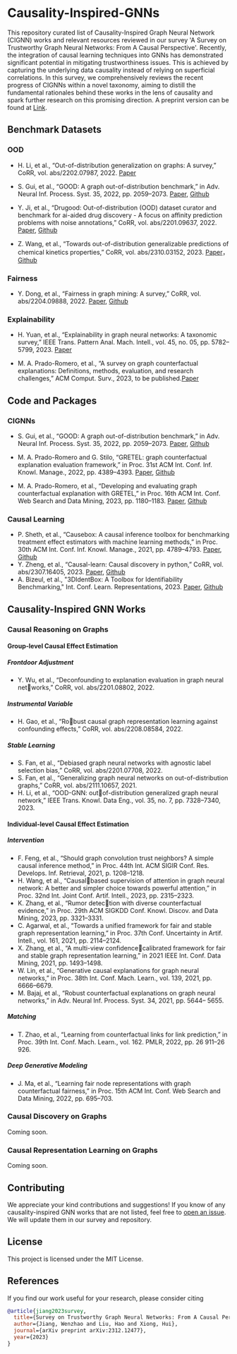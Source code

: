 # Causality-Inspired-GNNs

This repository curated list of Causality-Inspired Graph Neural Network (CIGNN) works and relevant resources reviewed in our survey 'A Survey on Trustworthy Graph Neural Networks: From A Causal Perspective'. Recently, the integration of causal learning techniques into GNNs has demonstrated significant potential in mitigating trustworthiness issues. This is achieved by capturing the underlying data causality instead of relying on superficial correlations. In this survey, we comprehensively reviews the recent progress of CIGNNs within a novel taxonomy, aiming to distill the fundamental rationales behind these works in the lens of causality and spark further research on this promising direction. A preprint version can be found at [Link](http://arxiv.org/abs/2312.12477).

## Benchmark Datasets

### OOD
- H. Li, et al., “Out-of-distribution generalization on graphs: A survey,” CoRR, vol. abs/2202.07987, 2022. [Paper](https://arxiv.org/pdf/2202.07987)

- S. Gui, et al., “GOOD: A graph out-of-distribution benchmark,” in Adv. Neural Inf. Process. Syst. 35, 2022, pp. 2059–2073. [Paper](https://proceedings.neurips.cc/paper_files/paper/2022/file/0dc91de822b71c66a7f54fa121d8cbb9-Paper-Datasets_and_Benchmarks.pdf), [Github](https://github.com/divelab/GOOD/)

- Y. Ji, et al., “Drugood: Out-of-distribution (OOD) dataset curator and benchmark for ai-aided drug discovery - A focus on affinity prediction problems with noise annotations,” CoRR, vol. abs/2201.09637, 2022. [Paper](https://arxiv.org/pdf/2201.09637), [Github](https://github.com/tencent-ailab/DrugOOD)

- Z. Wang, et al., “Towards out-of-distribution generalizable predictions of chemical kinetics properties,” CoRR, vol. abs/2310.03152, 2023. [Paper](https://arxiv.org/pdf/2310.03152)，[Github](https://github.com/zihao-wang/ReactionOOD)

### Fairness
- Y. Dong, et al., “Fairness in graph mining: A survey,” CoRR, vol. abs/2204.09888, 2022. [Paper](https://ieeexplore.ieee.org/iel7/69/4358933/10097603.pdf), [Github](https://github.com/yushundong/Graph-Mining-Fairness-Data)

### Explainability
- H. Yuan, et al., “Explainability in graph neural networks: A taxonomic survey,” IEEE Trans. Pattern Anal. Mach. Intell., vol. 45, no. 05, pp. 5782–5799, 2023. [Paper](https://ieeexplore.ieee.org/iel7/34/4359286/09875989.pdf)

- M. A. Prado-Romero, et al., “A survey on graph counterfactual explanations: Definitions, methods, evaluation, and research challenges,” ACM Comput. Surv., 2023, to be published.[Paper](https://dl.acm.org/doi/pdf/10.1145/3618105)

## Code and Packages
### CIGNNs
- S. Gui, et al., “GOOD: A graph out-of-distribution benchmark,” in Adv. Neural Inf. Process. Syst. 35, 2022, pp. 2059–2073. [Paper](https://proceedings.neurips.cc/paper_files/paper/2022/file/0dc91de822b71c66a7f54fa121d8cbb9-Paper-Datasets_and_Benchmarks.pdf), [Github](https://github.com/divelab/GOOD/)

- M. A. Prado-Romero and G. Stilo, “GRETEL: graph counterfactual explanation evaluation framework,” in Proc. 31st ACM Int. Conf. Inf. Knowl. Manage., 2022, pp. 4389–4393. [Paper](https://dl.acm.org/doi/pdf/10.1145/3511808.3557608), [Github](https://github.com/MarioTheOne/GRETEL)

- M. A. Prado-Romero, et al., “Developing and evaluating graph counterfactual explanation with GRETEL,” in Proc. 16th ACM Int. Conf. Web Search and Data Mining, 2023, pp. 1180–1183. [Paper](https://dl.acm.org/doi/pdf/10.1145/3539597.3573026), [Github](https://github.com/MarioTheOne/GRETEL)

### Causal Learning
- P. Sheth, et al., “Causebox: A causal inference toolbox for benchmarking treatment effect estimators with machine learning methods,” in Proc. 30th ACM Int. Conf. Inf. Knowl. Manage., 2021, pp. 4789–4793. [Paper](https://dl.acm.org/doi/pdf/10.1145/3459637.3481974), [Github](https://github.com/paras2612/CauseBox)
- Y. Zheng, et al., “Causal-learn: Causal discovery in python,” CoRR, vol. abs/2307.16405, 2023. [Paper](https://arxiv.org/pdf/2307.16405), [Github](https://github.com/py-why/causal-learn)
- A. Bizeul, et al., "3DIdentBox: A Toolbox for Identifiability Benchmarking," Int. Conf. Learn. Representations, 2023. [Paper](https://www.cclear.cc/2023/AcceptedDatasets/bizeul23a.pdf), [Github](https://github.com/alicebizeul/3DIdentBox)

## Causality-Inspired GNN Works

### Causal Reasoning on Graphs

#### Group-level Causal Effect Estimation

##### Frontdoor Adjustment
- Y. Wu, et al., “Deconfounding to explanation evaluation in graph neural networks,” CoRR, vol. abs/2201.08802, 2022.

##### Instrumental Variable
- H. Gao, et al., “Robust causal graph representation learning against confounding effects,” CoRR, vol. abs/2208.08584, 2022.

##### Stable Learning
- S. Fan, et al., “Debiased graph neural networks with agnostic label selection bias,” CoRR, vol. abs/2201.07708, 2022.
- S. Fan, et al., “Generalizing graph neural networks on out-of-distribution graphs,” CoRR, vol. abs/2111.10657, 2021.
- H. Li, et al., “OOD-GNN: outof-distribution generalized graph neural network,” IEEE Trans. Knowl. Data Eng., vol. 35, no. 7, pp. 7328–7340, 2023.


#### Individual-level Causal Effect Estimation

##### Intervention
- F. Feng, et al., “Should graph convolution trust neighbors? A simple causal inference method,” in Proc. 44th Int. ACM SIGIR Conf. Res. Develops. Inf. Retrieval, 2021, p. 1208–1218.
- H. Wang, et al., “Causalbased supervision of attention in graph neural network: A better and simpler choice towards powerful attention,” in Proc. 32nd Int. Joint Conf. Artif. Intell., 2023, pp. 2315–2323.
- K. Zhang, et al., “Rumor detection with diverse counterfactual evidence,” in Proc. 29th ACM SIGKDD Conf. Knowl. Discov. and Data Mining, 2023, pp. 3321–3331.
- C. Agarwal, et al., “Towards a unified framework for fair and stable graph representation learning,” in Proc. 37th Conf. Uncertainty in Artif. Intell., vol. 161, 2021, pp. 2114–2124.
- X. Zhang, et al., “A multi-view confidencecalibrated framework for fair and stable graph representation learning,” in 2021 IEEE Int. Conf. Data Mining, 2021, pp. 1493–1498.
- W. Lin, et al., “Generative causal explanations for graph neural networks,” in Proc. 38th Int. Conf. Mach. Learn., vol. 139, 2021, pp. 6666–6679.
- M. Bajaj, et al., “Robust counterfactual explanations on graph neural networks,” in Adv. Neural Inf. Process. Syst. 34, 2021, pp. 5644– 5655.

##### Matching
- T. Zhao, et al., “Learning from counterfactual links for link prediction,” in Proc. 39th Int. Conf. Mach. Learn., vol. 162. PMLR, 2022, pp. 26 911–26 926.

##### Deep Generative Modeling
- J. Ma, et al., “Learning fair node representations with graph counterfactual fairness,” in Proc. 15th ACM Int. Conf. Web Search and Data Mining, 2022, pp. 695–703.

### Causal Discovery on Graphs
Coming soon.

### Causal Representation Learning on Graphs
Coming soon.

<!-- Repeat the above format for each relevant work -->

## Contributing

We appreciate your kind contributions and suggestions! If you know of any causality-inspired GNN works that are not listed, feel free to [open an issue](https://github.com/usail-hkust/Causality-Inspired-GNNs/issues). We will update them in our survey and repository.

## License

This project is licensed under the MIT License.

## References

If you find our work useful for your research, please consider citing

```bibtex
@article{jiang2023survey,
  title={Survey on Trustworthy Graph Neural Networks: From A Causal Perspective},
  author={Jiang, Wenzhao and Liu, Hao and Xiong, Hui},
  journal={arXiv preprint arXiv:2312.12477},
  year={2023}
}
```
